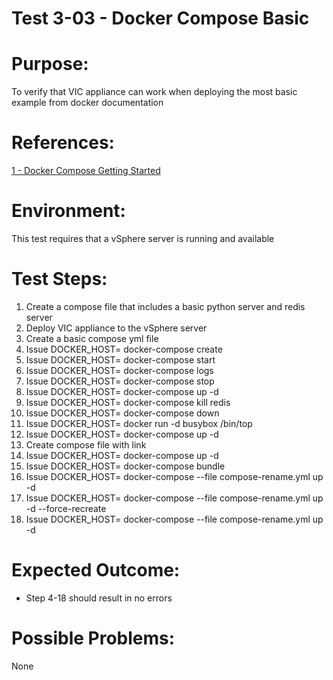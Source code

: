 Test 3-03 - Docker Compose Basic
=======

# Purpose:
To verify that VIC appliance can work when deploying the most basic example from docker documentation

# References:
[1 - Docker Compose Getting Started](https://docs.docker.com/compose/gettingstarted/)

# Environment:
This test requires that a vSphere server is running and available

# Test Steps:
1. Create a compose file that includes a basic python server and redis server
2. Deploy VIC appliance to the vSphere server
3. Create a basic compose yml file
4. Issue DOCKER_HOST=<VCH IP> docker-compose create
5. Issue DOCKER_HOST=<VCH IP> docker-compose start
6. Issue DOCKER_HOST=<VCH IP> docker-compose logs
7. Issue DOCKER_HOST=<VCH IP> docker-compose stop
8. Issue DOCKER_HOST=<VCH IP> docker-compose up -d
9. Issue DOCKER_HOST=<VCH IP> docker-compose kill redis
10. Issue DOCKER_HOST=<VCH IP> docker-compose down
11. Issue DOCKER_HOST=<VCH IP> docker run -d busybox /bin/top
12. Issue DOCKER_HOST=<VCH IP> docker-compose up -d
13. Create compose file with link
14. Issue DOCKER_HOST=<VCH IP> docker-compose up -d
15. Issue DOCKER_HOST=<VCH IP> docker-compose bundle
16. Issue DOCKER_HOST=<VCH IP> docker-compose --file compose-rename.yml up -d
17. Issue DOCKER_HOST=<VCH IP> docker-compose --file compose-rename.yml up -d --force-recreate
18. Issue DOCKER_HOST=<VCH IP> docker-compose --file compose-rename.yml up -d

# Expected Outcome:
* Step 4-18 should result in no errors

# Possible Problems:
None